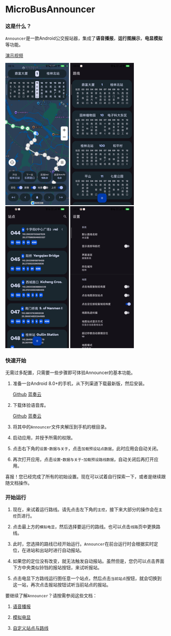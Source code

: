 # MicroBusAnnouncer

### 这是什么？

`Announcer`是一款Android公交报站器，集成了<b>语音播报</b>，<b>运行图展示</b>，<b>电显模拟</b>等功能。

[演示视频](https://bilibili.com)

<div>
  <img src="https://github.com/Shiyue0x0/MicroBusAnnouncer/blob/master/readme/img/main.jpg" width="200"  alt=""/>
  <img src="https://github.com/Shiyue0x0/MicroBusAnnouncer/blob/master/readme/img/lines.jpg" width="200"  alt=""/>
  <img src="https://github.com/Shiyue0x0/MicroBusAnnouncer/blob/master/readme/img/stations.jpg" width="200"  alt=""/>
  <img src="https://github.com/Shiyue0x0/MicroBusAnnouncer/blob/master/readme/img/settings.jpg" width="200"  alt=""/>
</div>

### 快速开始

无需过多配置，只需要一些步骤即可体验Announcer的基本功能。

1. 准备一台Android 8.0+的手机，从下列渠道下载最新版，然后安装。

   [Github](https://github.com/Shiyue0x0/MicroBusAnnouncer/releases)
   [蓝奏云](https://github.com/Shiyue0x0/MicroBusAnnouncer/releases)
   
2. 下载体验语音库。

   [Github](https://github.com/Shiyue0x0/MicroBusAnnouncer/releases)
   [蓝奏云](https://github.com/Shiyue0x0/MicroBusAnnouncer/releases)

3. 将其中的`Announcer`文件夹解压到手机的根目录。

4. 启动应用，并授予所需的权限。

5. 点击右下角的`设置`-`数据与关于`，点击`加载预设站点数据`，此时应用会自动关闭。

6. 再次打开应用，点击`设置`-`数据与关于`-`加载预设路线数据`，自动关闭后再打开应用。

喜报！您已经完成了所有的初始设置。现在可以试着自行探索一下，或者是继续跟随文档操作。

### 开始运行

1. 现在，来试着运行路线。请先点击左下角的`主控`，接下来大部分的操作会在`主控`页进行。

2. 点击最上方的`模拟电显`，然后选择要运行的路线。也可以点击`线路`页中更换路线。

3. 此时，您选择的路线已经开始运行。`Announcer`在前台运行时会根据实时定位，在进站和出站时进行自动报站。

4. 如果您的定位没有改变，就无法触发自动报站。虽然但是，您仍可以点击界面下方中央类似铃铛的报站按钮，来试听报站。

5. 点击电显下方路线运行图任意一个站点，然后点击`当前站点`按钮，就会切换到这一站，再次点击报站按钮试听当前站点的报站。

要继续了解`Announcer`？请按需参阅这些文档：

1. [语音播报](https://github.com/Shiyue0x0/MicroBusAnnouncer/blob/master/readme/语音播报.md)

2. [模拟电显](https://github.com/Shiyue0x0/MicroBusAnnouncer/blob/master/readme/模拟电显.md)

3. [自定义站点与路线](https://github.com/Shiyue0x0/MicroBusAnnouncer/blob/master/readme/自定义站点与路线.md)

